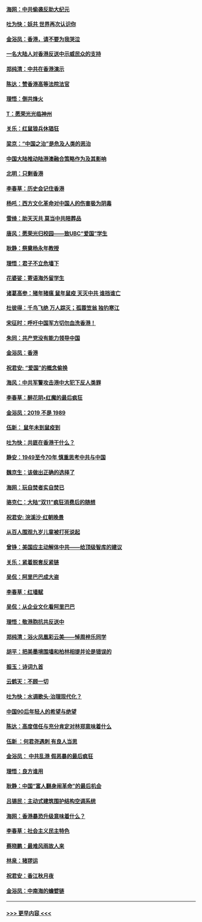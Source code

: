 #### [海网：中共偷袭反助大纪元](../pages/nsc993/n11673515.md?t=11221644) 
#### [吐为快：妖共 世界再次认识你](../pages/nsc993/n11673506.md?t=11221644) 
#### [金浴凤：香港，请不要为我哭泣](../pages/nsc993/n11673248.md?t=11221644) 
#### [一名大陆人对香港反送中示威民众的支持](../pages/nsc993/n11672615.md?t=11221644) 
#### [郑纯清：中共在香港演示](../pages/nsc993/n11670539.md?t=11221644) 
#### [陈达：赞香港高等法院法官](../pages/nsc993/n11669542.md?t=11221644) 
#### [理悟：倒共烽火](../pages/nsc993/n11668844.md?t=11221644) 
#### [T：愿荣光光临神州](../pages/nsc993/n11668421.md?t=11221644) 
#### [关乐：红鼠狼兵休猖狂](../pages/nsc993/n11668378.md?t=11221644) 
#### [梁京：“中国之治”是危及人类的恶治](../pages/nsc993/n11668328.md?t=11221644) 
#### [中国大陆推动陆港澳融合策略作为及其影响](../pages/nsc993/n11668157.md?t=11221644) 
#### [北明：只剩香港](../pages/nsc993/n11668002.md?t=11221644) 
#### [李春草：历史会记住香港](../pages/nsc993/n11667927.md?t=11221644) 
#### [杨吒：西方文化革命对中国人的伤害极为阴毒](../pages/nsc993/n11664521.md?t=11221644) 
#### [雪绮：助天灭共 莫当中共陪葬品](../pages/nsc993/n11662650.md?t=11221644) 
#### [唐风：愿荣光归校园——致UBC“爱国”学生](../pages/nsc993/n11662194.md?t=11221644) 
#### [耿静：祭奠杨永年教授](../pages/nsc993/n11662514.md?t=11221644) 
#### [理悟：君子不立危墙下](../pages/nsc993/n11662172.md?t=11221644) 
#### [花婆娑：寄语海外留学生](../pages/nsc993/n11662121.md?t=11221644) 
#### [诸葛高参：猪年猪瘟 鼠年鼠疫 天灭中共 谁挡谁亡](../pages/nsc993/n11661980.md?t=11221644) 
#### [杜彼得：千鸟飞绝 万人踪灭；孤蓑笠翁 独钓寒江](../pages/nsc993/n11661170.md?t=11221644) 
#### [宋征时：呼吁中国军方切勿血洗香港！](../pages/nsc993/n11415318.md?t=11221644) 
#### [朱同：共产党没有能力领导中国](../pages/nsc993/n11660421.md?t=11221644) 
#### [金浴凤：香港](../pages/nsc993/n11660419.md?t=11221644) 
#### [祝君安: “爱国”的概念偷换](../pages/nsc993/n11659706.md?t=11221644) 
#### [海风：中共军警攻击港中大犯下反人类罪](../pages/nsc993/n11659632.md?t=11221644) 
#### [李春草：醉花阴•红魔的最后疯狂](../pages/nsc993/n11659287.md?t=11221644) 
#### [金浴凤：2019 不是 1989](../pages/nsc993/n11657663.md?t=11221644) 
#### [伍新： 鼠年未到鼠疫到](../pages/nsc993/n11655098.md?t=11221644) 
#### [吐为快：共匪在香港干什么？](../pages/nsc993/n11654891.md?t=11221644) 
#### [静安：1949至今70年 慎重思考中共与中国](../pages/nsc993/n11651244.md?t=11221644) 
#### [魏京生：该做出正确的选择了](../pages/nsc993/n11653084.md?t=11221644) 
#### [海网：玩自焚者实自焚已](../pages/nsc993/n11652423.md?t=11221644) 
#### [骆克仁：大陆“双11”疯狂消费后的随想](../pages/nsc993/n11652305.md?t=11221644) 
#### [祝君安: 浣溪沙·红朝晚景](../pages/nsc993/n11652258.md?t=11221644) 
#### [从百人围观九岁儿童被打死说起](../pages/nsc993/n11651030.md?t=11221644) 
#### [曾铮：美国应主动解体中共——给顶级智库的建议](../pages/nsc993/n11649888.md?t=11221644) 
#### [关乐：紧着脱套反紧链](../pages/nsc993/n11649069.md?t=11221644) 
#### [吴侃：阿里巴巴成大盗](../pages/nsc993/n11645523.md?t=11221644) 
#### [李春草：红墙赋](../pages/nsc993/n11646389.md?t=11221644) 
#### [吴侃：从企业文化看阿里巴巴](../pages/nsc993/n11645476.md?t=11221644) 
#### [理悟：敬港胞抗共反送中](../pages/nsc993/n11645466.md?t=11221644) 
#### [郑纯清：浴火凤凰彩云美——悼周梓乐同学](../pages/nsc993/n11645155.md?t=11221644) 
#### [胡平：把美墨境围墙和柏林相提并论是错误的](../pages/nsc993/n11645134.md?t=11221644) 
#### [振玉：诗词九首](../pages/nsc993/n11644081.md?t=11221644) 
#### [云鹤天：不顾一切](../pages/nsc993/n11643508.md?t=11221644) 
#### [吐为快：水调歌头·治理现代化？](../pages/nsc993/n11643485.md?t=11221644) 
#### [中国90后年轻人的希望与绝望](../pages/nsc993/n11642317.md?t=11221644) 
#### [陈达：高度信任与充分肯定对林郑意味着什么](../pages/nsc993/n11641441.md?t=11221644) 
#### [伍新 ：何君尧遇刺 有良人当思](../pages/nsc993/n11641503.md?t=11221644) 
#### [金浴凤： 中共乱港  假恶暴的最后疯狂](../pages/nsc993/n11641495.md?t=11221644) 
#### [理悟：良方谁用](../pages/nsc993/n11641463.md?t=11221644) 
#### [耿静：中国“富人翻身闹革命”的最后机会](../pages/nsc993/n11640655.md?t=11221644) 
#### [吕锡民：主动式建筑围护结构空调系统](../pages/nsc993/n11640168.md?t=11221644) 
#### [海网：香港暴恐升级意味着什么？](../pages/nsc993/n11635904.md?t=11221644) 
#### [李春草：社会主义民主特色](../pages/nsc993/n11634657.md?t=11221644) 
#### [蔡晓鹏：最难风雨故人来](../pages/nsc993/n11633145.md?t=11221644) 
#### [林泉：猪猡运](../pages/nsc993/n11631469.md?t=11221644) 
#### [祝君安：香江秋月夜](../pages/nsc993/n11631440.md?t=11221644) 
#### [金浴凤：中南海的蟾嬖链](../pages/nsc993/n11631290.md?t=11221644) 

----
#### [ >>> 更早内容 <<< ](../indexes/nsc993-earlier.md)
